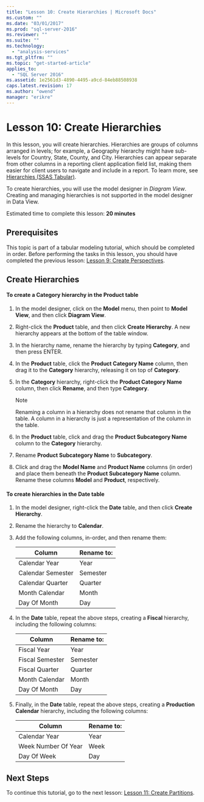 ```yaml
---
title: "Lesson 10: Create Hierarchies | Microsoft Docs"
ms.custom: ""
ms.date: "03/01/2017"
ms.prod: "sql-server-2016"
ms.reviewer: ""
ms.suite: ""
ms.technology: 
  - "analysis-services"
ms.tgt_pltfrm: ""
ms.topic: "get-started-article"
applies_to: 
  - "SQL Server 2016"
ms.assetid: 1e2561d3-4890-4495-a9cd-84eb88508938
caps.latest.revision: 17
ms.author: "owend"
manager: "erikre"
---
```

# Lesson 10: Create Hierarchies
In this lesson, you will create hierarchies. Hierarchies are groups of columns arranged in levels; for example, a Geography hierarchy might have sub-levels for Country, State, County, and City. Hierarchies can appear separate from other columns in a reporting client application field list, making them easier for client users to navigate and include in a report. To learn more, see [Hierarchies &#40;SSAS Tabular&#41;](../../analysis-services/tabular-models/hierarchies-ssas-tabular.md).  
  
To create hierarchies, you will use the model designer in *Diagram View*. Creating and managing hierarchies is not supported in the model designer in Data View.  
  
Estimated time to complete this lesson: **20 minutes**  
  
## Prerequisites  
This topic is part of a tabular modeling tutorial, which should be completed in order. Before performing the tasks in this lesson, you should have completed the previous lesson: [Lesson 9: Create Perspectives](../../analysis-services/tutorials/lesson-9-create-perspectives.md).  
  
## Create Hierarchies  
  
#### To create a Category hierarchy in the Product table  
  
1.  In the model designer, click on the **Model** menu, then point to **Model View**, and then click **Diagram View**.  
  
  
  
2.  Right-click the **Product** table, and then click **Create Hierarchy**. A new hierarchy appears at the bottom of the table window.  
  
3.  In the hierarchy name, rename the hierarchy by typing **Category**, and then press ENTER.  
  
4.  In the **Product** table, click the **Product Category Name** column, then drag it to the **Category** hierarchy, releasing it on top of **Category**.  
  
5.  In the **Category** hierarchy, right-click the **Product Category Name** column, then click **Rename**, and then type **Category**.  
  
    > [!NOTE]  
    > Renaming a column in a hierarchy does not rename that column in the table. A column in a hierarchy is just a representation of the column in the table.  
  
6.  In the **Product** table, click and drag the **Product Subcategory Name** column to the **Category** hierarchy.  
  
7.  Rename **Product Subcategory Name** to **Subcategory**.  
  
8.  Click and drag the **Model Name** and **Product Name** columns (in order) and place them beneath the **Product Subcategory Name** column. Rename these columns **Model** and **Product**, respectively.  
  
#### To create hierarchies in the Date table  
  
1.  In the model designer, right-click the **Date** table, and then click **Create Hierarchy**.  
  
2.  Rename the hierarchy to **Calendar**.  
  
3.  Add the following columns, in-order, and then rename them:  
  
    |Column|Rename to:|  
    |----------|--------------|  
    |Calendar Year|Year|  
    |Calendar Semester|Semester|  
    |Calendar Quarter|Quarter|  
    |Month Calendar|Month|  
    |Day Of Month|Day|  
  
4.  In the **Date** table, repeat the above steps, creating a **Fiscal** hierarchy, including the following columns:  
  
    |Column|Rename to:|  
    |----------|--------------|  
    |Fiscal Year|Year|  
    |Fiscal Semester|Semester|  
    |Fiscal Quarter|Quarter|  
    |Month Calendar|Month|  
    |Day Of Month|Day|  
  
5.  Finally, in the **Date** table, repeat the above steps, creating a **Production Calendar** hierarchy, including the following columns:  
  
    |Column|Rename to:|  
    |----------|--------------|  
    |Calendar Year|Year|  
    |Week Number Of Year|Week|  
    |Day Of Week|Day|  
  
## Next Steps  
To continue this tutorial, go to the next lesson: [Lesson 11: Create Partitions](../../analysis-services/tutorials/lesson-11-create-partitions.md).  
  
  
  
